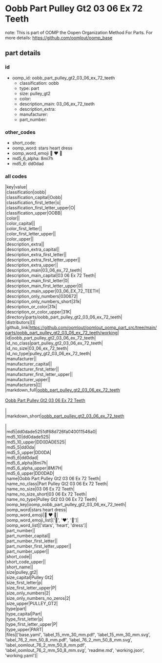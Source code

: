 # Oobb Part Pulley Gt2 03 06 Ex 72 Teeth  

note: This is part of OOMP the Oopen Organization Method For Parts. For more details: https://github.com/oomlout/oomp_base

##  part details





### id
* oomp_id: oobb_part_pulley_gt2_03_06_ex_72_teeth
  * classification: oobb
  * type: part
  * size: pulley_gt2
  * color: 
  * description_main: 03_06_ex_72_teeth
  * description_extra: 
  * manufacturer: 
  * part_number: 

### other_codes
* short_code: 
* oomp_word: stars heart dress
* oomp_word_emoji :stars: :heart: :dress:
* md5_6_alpha: 8mi7h
* md5_6: dd0dad

### all codes 
|key|value|  
|classification|oobb|  
|classification_capital|Oobb|  
|classification_first_letter|o|  
|classification_first_letter_upper|O|  
|classification_upper|OOBB|  
|color||  
|color_capital||  
|color_first_letter||  
|color_first_letter_upper||  
|color_upper||  
|description_extra||  
|description_extra_capital||  
|description_extra_first_letter||  
|description_extra_first_letter_upper||  
|description_extra_upper||  
|description_main|03_06_ex_72_teeth|  
|description_main_capital|03 06 Ex 72 Teeth|  
|description_main_first_letter|0|  
|description_main_first_letter_upper|0|  
|description_main_upper|03_06_EX_72_TEETH|  
|description_only_numbers|030672|  
|description_only_numbers_short|31k|  
|description_or_color|31k|  
|description_or_color_upper|31K|  
|directory|parts/oobb_part_pulley_gt2_03_06_ex_72_teeth|  
|distributors|[]|  
|github_link|https://github.com/oomlout/oomlout_oomp_part_src/tree/main/parts/oobb_part_pulley_gt2_03_06_ex_72_teeth/working|  
|id|oobb_part_pulley_gt2_03_06_ex_72_teeth|  
|id_no_class|part_pulley_gt2_03_06_ex_72_teeth|  
|id_no_size|03_06_ex_72_teeth|  
|id_no_type|pulley_gt2_03_06_ex_72_teeth|  
|manufacturer||  
|manufacturer_capital||  
|manufacturer_first_letter||  
|manufacturer_first_letter_upper||  
|manufacturer_upper||  
|manufacturers|[]|  
|markdown_full|[oobb_part_pulley_gt2_03_06_ex_72_teeth](https://github.com/oomlout/oomlout_oomp_part_src/tree/main/parts/oobb_part_pulley_gt2_03_06_ex_72_teeth/working)<br>[](https://github.com/oomlout/oomlout_oomp_part_src/tree/main/parts/oobb_part_pulley_gt2_03_06_ex_72_teeth/working)<br>[Oobb Part Pulley Gt2 03 06 Ex 72 Teeth](https://github.com/oomlout/oomlout_oomp_part_src/tree/main/parts/oobb_part_pulley_gt2_03_06_ex_72_teeth/working)<br><br>|  
|markdown_short|[oobb_part_pulley_gt2_03_06_ex_72_teeth](https://github.com/oomlout/oomlout_oomp_part_src/tree/main/parts/oobb_part_pulley_gt2_03_06_ex_72_teeth/working)<br><br>|  
|md5|dd0dade5251df68d726fa040011546a0|  
|md5_10|dd0dade525|  
|md5_10_upper|DD0DADE525|  
|md5_5|dd0da|  
|md5_5_upper|DD0DA|  
|md5_6|dd0dad|  
|md5_6_alpha|8mi7h|  
|md5_6_alpha_upper|8MI7H|  
|md5_6_upper|DD0DAD|  
|name|Oobb Part Pulley Gt2 03 06 Ex 72 Teeth|  
|name_no_class|Part Pulley Gt2 03 06 Ex 72 Teeth|  
|name_no_size|03 06 Ex 72 Teeth|  
|name_no_size_short|03 06 Ex 72 Teeth|  
|name_no_type|Pulley Gt2 03 06 Ex 72 Teeth|  
|oomp_key|oomp_oobb_part_pulley_gt2_03_06_ex_72_teeth|  
|oomp_word|stars heart dress|  
|oomp_word_emoji|:stars: :heart: :dress:|  
|oomp_word_emoji_list|[':stars:', ':heart:', ':dress:']|  
|oomp_word_list|['stars', 'heart', 'dress']|  
|part_number||  
|part_number_capital||  
|part_number_first_letter||  
|part_number_first_letter_upper||  
|part_number_upper||  
|short_code||  
|short_code_upper||  
|short_name||  
|size|pulley_gt2|  
|size_capital|Pulley Gt2|  
|size_first_letter|p|  
|size_first_letter_upper|P|  
|size_only_numbers|2|  
|size_only_numbers_no_zeros|2|  
|size_upper|PULLEY_GT2|  
|type|part|  
|type_capital|Part|  
|type_first_letter|p|  
|type_first_letter_upper|P|  
|type_upper|PART|  
|files|['base.yaml', 'label_15_mm_30_mm.pdf', 'label_15_mm_30_mm.svg', 'label_76_2_mm_50_8_mm.pdf', 'label_76_2_mm_50_8_mm.svg', 'label_oomlout_76_2_mm_50_8_mm.pdf', 'label_oomlout_76_2_mm_50_8_mm.svg', 'readme.md', 'working.json', 'working.yaml']|  
